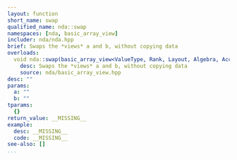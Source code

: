 ```yaml
---
layout: function
short_name: swap
qualified_name: nda::swap
namespaces: [nda, basic_array_view]
includer: nda/nda.hpp
brief: Swaps the *views* a and b, without copying data
overloads:
  void nda::swap(basic_array_view<ValueType, Rank, Layout, Algebra, AccessorPolicy, OwningPolicy> & a, basic_array_view<ValueType, Rank, Layout, Algebra, AccessorPolicy, OwningPolicy> & b):
    desc: Swaps the *views* a and b, without copying data
    source: nda/basic_array_view.hpp
desc: ""
params:
  a: ""
  b: ""
tparams:
  {}
return_value: __MISSING__
example:
  desc: __MISSING__
  code: __MISSING__
see-also: []
...
```

